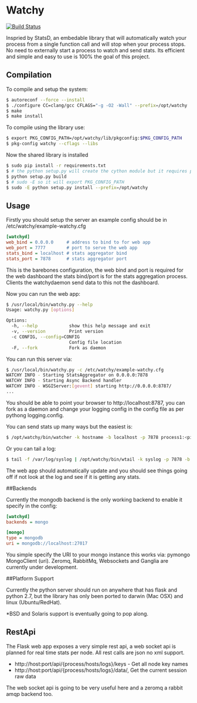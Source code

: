 # Watchy

[![Build Status](https://travis-ci.org/redbrain/watchy.svg?branch=master)](https://travis-ci.org/redbrain/watchy)

Inspried by StatsD, an embedable library that will automatically
watch your process from a single function call and will stop when
your process stops. No need to externally start a process to watch
and send stats. Its efficient and simple and easy to use is 100% the
goal of this project.

## Compilation

To compile and setup the system:

```bash
$ autoreconf --force --install
$ ./configure CC=clang/gcc CFLAGS="-g -O2 -Wall" --prefix=/opt/watchy
$ make
$ make install
```

To compile using the library use:

```bash
$ export PKG_CONFIG_PATH=/opt/watchy/lib/pkgconfig:$PKG_CONFIG_PATH
$ pkg-config watchy --cflags --libs
```

Now the shared library is installed

```bash
$ sudo pip install -r requirements.txt
$ # the python setup.py will create the cython module but it requires pkg-config watchy to work
$ python setup.py build
$ # sudo -E so it will export PKG_CONFIG_PATH
$ sudo -E python setup.py install --prefix=/opt/watchy
```

## Usage

Firstly you should setup the server an example config should be in /etc/watchy/example-watchy.cfg

```ini
[watchyd]
web_bind = 0.0.0.0     # address to bind to for web app
web_port = 7777        # port to serve the web app
stats_bind = localhost # stats aggregator bind
stats_port = 7878      # stats aggregator port
```

This is the barebones configuration, the web bind and port is required for the web dashboard the stats bind/port is for the stats aggregation process. Clients the watchydaemon send data to this not the dashboard.

Now you can run the web app:

```bash
$ /usr/local/bin/watchy.py --help
Usage: watchy.py [options]

Options:
  -h, --help            show this help message and exit
  -v, --version         Print version
  -c CONFIG, --config=CONFIG
                        Config file location
  -F, --fork            Fork as daemon

```

You can run this server via:

```bash
$ /usr/local/bin/watchy.py -c /etc/watchy/example-watchy.cfg 
WATCHY INFO - Starting StatsAggregator on 0.0.0.0:7878
WATCHY INFO - Starting Async Backend handler
WATCHY INFO - WSGIServer:[gevent] starting http://0.0.0.0:8787/
...
```

You should be able to point your browser to http://localhost:8787, you can fork as a daemon and change your logging config in the config file as per pythong logging.config.

You can send stats up many ways but the easiest is:

```bash
$ /opt/watchy/bin/watcher -k hostname -b localhost -p 7878 process1:<pid> process2:<pid>
```

Or you can tail a log:

```bash
$ tail -f /var/log/syslog | /opt/watchy/bin/wtail -k syslog -p 7878 -b localhost
```

The web app should automatically update and you should see things going off if not look at the log and see if it is getting any stats.

##Backends

Currently the mongodb backend is the only working backend to enable it specify in the config:

```ini
[watchyd]
backends = mongo

[mongo]
type = mongodb
uri = mongodb://localhost:27017

```

You simple specify the URI to your mongo instance this works via: pymongo MongoClient (uri). Zeromq, RabbitMq, Websockets and Ganglia are currently under development.

##Platform Support

Currently the python server should run on anywhere that has flask and python 2.7,
but the library has only been ported to darwin (Mac OSX) and linux (Ubuntu/RedHat).

*BSD and Solaris support is eventually going to pop along.

## RestApi

The Flask web app exposes a very simple rest api, a web socket api is planned for
real time stats per node. All rest calls are json no xml support.

  * http://host:port/api/{process/hosts/logs}/keys - Get all node key names
  * http://host:port/api/{process/hosts/logs}/data/<node-name>, Get the current session raw data

The web socket api is going to be very useful here and a zeromq a rabbit amqp backend too.
